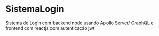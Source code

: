 # SistemaLogin
Sistema de Login com backend node usando Apollo Server/ GraphQL e frontend com reactjs com autenticação jwt 
